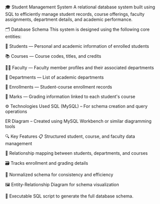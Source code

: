 🎓 Student Management System
A relational database system built using SQL to efficiently manage student records, course offerings, faculty assignments, department details, and academic performance.

🗂️ Database Schema
This system is designed using the following core entities:

📘 Students — Personal and academic information of enrolled students

📚 Courses — Course codes, titles, and credits

🧑‍🏫 Faculty — Faculty member profiles and their associated departments

🏢 Departments — List of academic departments

📝 Enrollments — Student-course enrollment records

🧾 Marks — Grading information linked to each student's course

⚙️ Technologies Used
SQL (MySQL) – For schema creation and query operations

ER Diagram – Created using MySQL Workbench or similar diagramming tools

🔍 Key Features
📋 Structured student, course, and faculty data management

🔗 Relationship mapping between students, departments, and courses

🗃️ Tracks enrollment and grading details

🔄 Normalized schema for consistency and efficiency

🖼️ Entity-Relationship Diagram for schema visualization

🧾 Executable SQL script to generate the full database schema.
